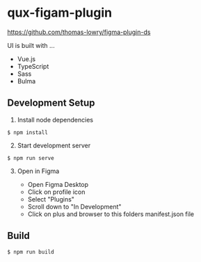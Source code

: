 # qux-figam-plugin


https://github.com/thomas-lowry/figma-plugin-ds

UI is built with ...

* Vue.js
* TypeScript
* Sass
* Bulma

## Development Setup

1) Install node dependencies

```
$ npm install
```


2)  Start development server
```
$ npm run serve
```

3) Open in Figma
   
   * Open Figma Desktop
   * Click on profile icon
   * Select "Plugins"
   * Scroll down to "In Development"
   * Click on plus and browser to this folders manifest.json file


## Build

```sh
$ npm run build
```
